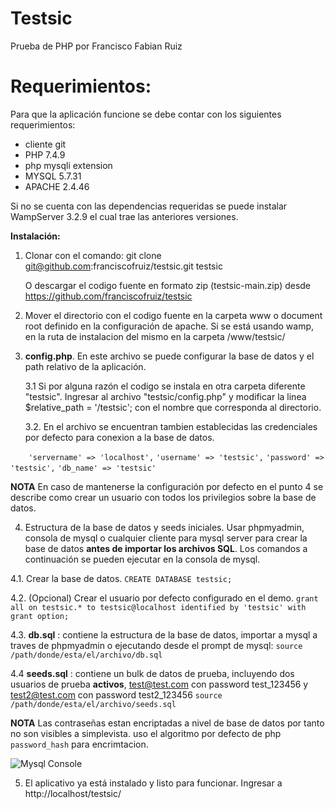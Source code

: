 # Testsic
Prueba de PHP por Francisco Fabian Ruiz

# Requerimientos:
Para que la aplicación funcione se debe contar con los siguientes requerimientos:
- cliente git
- PHP 7.4.9
 - php mysqli extension
- MYSQL 5.7.31
- APACHE 2.4.46

Si no se cuenta con las dependencias requeridas se puede instalar WampServer 3.2.9 el cual trae las anteriores versiones.

**Instalación:**

1. Clonar con el comando:
   git clone git@github.com:franciscofruiz/testsic.git testsic 
   
   O descargar el codigo fuente en formato zip (testsic-main.zip) desde https://github.com/franciscofruiz/testsic

2. Mover el directorio con el codigo fuente en la carpeta www o document root definido en la configuración de apache. 
   Si se está usando wamp, en la ruta de instalacion del mismo en la carpeta /www/testsic/

3. **config.php**. En este archivo se puede configurar la base de datos y el path relativo de la aplicación.

   3.1 Si por alguna razón el codigo se instala en otra carpeta diferente "testsic". Ingresar al archivo "testsic/config.php" y
   modificar la linea $relative_path = '/testsic';  con el nombre que corresponda al directorio.

   3.2. En el archivo se encuentran tambien  establecidas las credenciales por defecto para conexion a la base de datos. 

`    'servername' => 'localhost',`
    `'username' => 'testsic',`
    `'password' => 'testsic',`
    `'db_name' => 'testsic'`

**NOTA** En caso de mantenerse la configuración por defecto en el punto 4 se describe como crear un usuario con todos los privilegios sobre la base de datos.


4. Estructura de la base de datos y seeds iniciales. Usar phpmyadmin, consola de mysql  o cualquier cliente para mysql server para crear la base de datos **antes de importar los archivos SQL**. Los comandos a continuación se pueden ejecutar en la consola de mysql.

  4.1. Crear la base de datos. `CREATE DATABASE testsic;`

  4.2. (Opcional) Crear el usuario por defecto configurado en el demo. `grant all on testsic.* to testsic@localhost identified by 'testsic' with grant option;`

  4.3. **db.sql** : contiene la estructura de la base de datos, importar a mysql a traves de phpmyadmin o ejecutando desde el prompt de mysql:
    `source /path/donde/esta/el/archivo/db.sql`

  4.4 **seeds.sql** : contiene un bulk de datos de prueba, incluyendo dos usuarios de prueba **activos**, test@test.com con password test_123456 y test2@test.com  con password test2_123456
    `source /path/donde/esta/el/archivo/seeds.sql`

**NOTA** Las contraseñas estan encriptadas a nivel de base de datos por tanto no son visibles a simplevista.  uso el algoritmo por defecto de php `password_hash` para encrimtacion.

![Mysql Console](https://www.faroti.com/mysql-console.png)

5. El aplicativo ya está instalado y listo para funcionar. Ingresar a http://localhost/testsic/
